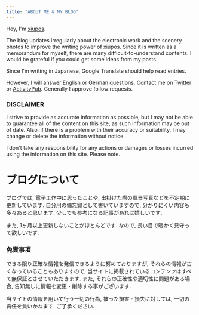 ```yaml
---
title: "ABOUT ME & MY BLOG"
---
```


Hey, I'm [xiupos](https://xiupos.net/).

The blog updates irregularly about the electronic work and the scenery photos to improve the writing power of xiupos.
Since it is written as a memorandum for myself, there are many difficult-to-understand contents.
I would be grateful if you could get some ideas from my posts.

Since I'm writing in Japanese, Google Translate should help read entries.

However, I will answer English or German questions.
Contact me on [Twitter](https://twitter.com/xiupos) or [ActivityPub](https://mk.xiupos.net/@xiupos).
Generally I approve follow requests.

### DISCLAIMER

I strive to provide as accurate information as possible, but I may not be able to guarantee all of the content on this site, as such information may be out of date.
Also, if there is a problem with their accuracy or suitability, I may change or delete the information without notice.

I don't take any responsibility for any actions or damages or losses incurred using the information on this site. Please note.

# ブログについて

ブログでは, 電子工作中に思ったことや, 出掛けた際の風景写真などを不定期に更新しています.
自分用の備忘録として書いていますので, 分かりにくい内容も多々あると思います.
少しでも参考になる記事があれば嬉しいです.

また, 1ヶ月以上更新しないことがほとんどです. なので, 長い目で暖かく見守って欲しいです.

### 免責事項

できる限り正確な情報を発信できるように努めておりますが, それらの情報が古くなっていることもありますので, 当サイトに掲載されているコンテンツはすべて無保証とさせていただきます.
また, それらの正確性や適切性に問題がある場合, 告知無しに情報を変更・削除する事がございます.

当サイトの情報を用いて行う一切の行為, 被った損害・損失に対しては, 一切の責任を負いかねます. ご了承ください.
